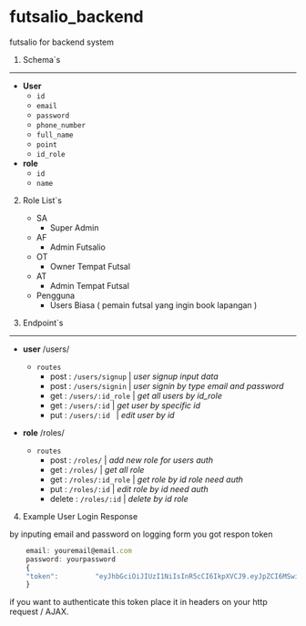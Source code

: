 # futsalio_backend
futsalio for backend system

1. Schema`s
---

- **User**
    - `id`
    - `email`
    - `password`
    - `phone_number`
    - `full_name`
    - `point`
    - `id_role`
- **role**
    - `id`
    - `name`

2. Role List`s
    - SA 
        - Super Admin
    - AF
        - Admin Futsalio
    - OT 
        - Owner Tempat Futsal
    - AT 
        - Admin Tempat Futsal
    - Pengguna
        - Users Biasa ( pemain futsal yang ingin book lapangan )

3. Endpoint`s
---

- **user** /users/
    - `routes` 
        - post  : `/users/signup` | *user signup input data*
        - post  : `/users/signin` | *user signin by type email and password*
        - get   : `/users/:id_role` | *get all users by id_role*
        - get   : `/users/:id` | *get user by specific id*
        - put   : `/users/:id ` | *edit user by id*

- **role** /roles/
    - `routes`
        - post  : `/roles/` | *add new role for users auth*
        - get   : `/roles/` | *get all role*
        - get   : `/roles/:id_role` | *get role by id role need auth*
        - put   : `/roles/:id` | *edit role by id need auth*
        - delete    : `/roles/:id` | *delete by id role*

4. Example User Login Response

by inputing email and password on logging form you got respon token
```javascript
    email: youremail@email.com
    password: yourpassword
    {
    "token":         "eyJhbGciOiJIUzI1NiIsInR5cCI6IkpXVCJ9.eyJpZCI6MSwiZnVsbF9uYW1lIjoiYWRtaW4iLCJpYXQiOjE1MTE3MDU4NjF9.jNgH6ZvrD2wDmd6bdpZ0vxRgcNgxNsU3UdLg2FRD4LA"
    }
```

if you want to authenticate this token place it in headers on your http request / AJAX.

